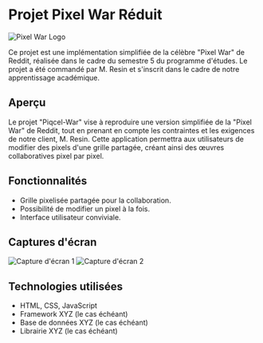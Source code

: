 # Projet Pixel War Réduit

![Pixel War Logo](link_to_your_logo.png)

Ce projet est une implémentation simplifiée de la célèbre "Pixel War" de Reddit, réalisée dans le cadre du semestre 5 du programme d'études. Le projet a été commandé par M. Resin et s'inscrit dans le cadre de notre apprentissage académique.

## Aperçu

Le projet "Piqcel-War" vise à reproduire une version simplifiée de la "Pixel War" de Reddit, tout en prenant en compte les contraintes et les exigences de notre client, M. Resin. Cette application permettra aux utilisateurs de modifier des pixels d'une grille partagée, créant ainsi des œuvres collaboratives pixel par pixel.

## Fonctionnalités

- Grille pixelisée partagée pour la collaboration.
- Possibilité de modifier un pixel à la fois.
- Interface utilisateur conviviale.

## Captures d'écran

![Capture d'écran 1](screenshot1.png)
![Capture d'écran 2](screenshot2.png)

## Technologies utilisées

- HTML, CSS, JavaScript
- Framework XYZ (le cas échéant)
- Base de données XYZ (le cas échéant)
- Librairie XYZ (le cas échéant)
